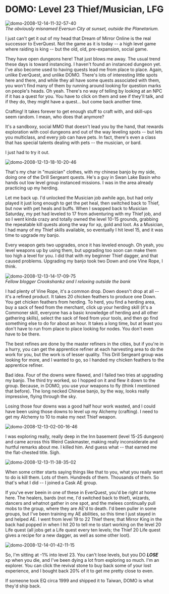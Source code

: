 # DOMO: Level 23 Thief/Musician, LFG

![](../uploads/2008/12/domo-2008-12-14-11-32-57-40.jpg "domo-2008-12-14-11-32-57-40")  
*The obviously misnamed Eversun City at sunset, outside the Planetarium.*

I just can't get it out of my head that Dream of Mirror Online is the real successor to EverQuest. Not the game as it is today -- a high level game where raiding is king -- but the old, old, pre-expansion, social game.

They have open dungeons here! That just blows me away. The usual trend these days is toward instancing. I haven't found an instanced dungeon yet. I've also become used to having quests lead me from place to place. Again, unlike EverQuest, and unlike DOMO. There's lots of interesting little spots here and there, and while they all have some quests associated with them, you won't find many of them by running around looking for question marks on people's heads. Oh yeah. There's no way of telling by looking at an NPC if it has a quest for you. You have to click on them and see if they'll talk, and if they do, they might have a quest... but come back another time.

Crafting! It takes forever to get enough stuff to craft with, and skill-ups seem random. I mean, who does that anymore?

It's a sandboxy, social MMO that doesn't lead you by the hand, that rewards exploration with cool dungeons and out of the way leveling spots -- but lets you multiclass, and every job can have pets. In fact, there's even a class that has special talents dealing with pets -- the musician, or bard.

I just had to try it out.

![](../uploads/2008/12/domo-2008-12-13-18-10-20-46.jpg "domo-2008-12-13-18-10-20-46")

That's my char in "musician" clothes, with my chinese banjo by my side, doing one of the Drill Sergeant quests. He's a guy in Swan Lake Basin who hands out low level group instanced missions. I was in the area already practicing up my herding.

Let me back up. I'd unlocked the Musician job awhile ago, but had only played it just long enough to get the pet heal, then switched back to Thief, but now with pet heals and buffs. When I swapped back to Musician Saturday, my pet had leveled to 17 from adventuring with my Thief job, and so I went kinda crazy and totally owned the level 10-15 grounds, grabbing the repeatable kill quests along the way for xp, gold and loot. As a Musician, I had many of my Thief skills available, so eventually I hit level 15, and it was time to upgrade my banjo.

Every weapon gets two upgrades, once it has leveled enough. Oh yeah, you level weapons up by using them, but upgrading too soon can make them too high a level for you. I did that with my beginner Thief dagger, and that caused problems. Upgrading my banjo took two Down and one Vine Rope, I think.

![](../uploads/2008/12/domo-2008-12-13-14-17-09-75.jpg "domo-2008-12-13-14-17-09-75")  
*Fellow blogger Crookshankz and I relaxing outside the bank*

I had plenty of Vine Rope, it's a common drop. Down doesn't drop at all -- it's a refined product. It takes 20 chicken feathers to produce one Down. You get chicken feathers from herding. To herd, you find a herding area, buy a sack of feed from the merchant, click up your herding skill (it's a Commoner skill, everyone has a basic knowledge of herding and all other gathering skills), select the sack of feed from your tools, and then go find something else to do for about an hour. It takes a long time, but at least you don't have to run from place to place looking for nodes. You don't even have to be there.

The best refines are done by the master refiners in the cities, but if you're in a hurry, you can get the apprentice refiner at each harvesting area to do the work for you, but the work is of lesser quality. This Drill Sergeant group was looking for more, and I wanted to go, so I handed my chicken feathers to the apprentice refiner.

Bad idea. Four of the downs were flawed, and I failed two tries at upgrading my banjo. The third try worked, so I hopped on it and flew it down to the group. Because, in DOMO, you use your weapons to fly (think I mentioned that before). The long necked Chinese banjo, by the way, looks really impressive, flying through the sky.

Losing those four downs was a good half hour work wasted, and I could have been using those downs to level up my Alchemy (crafting). I need to get my Alchemy to 10 to make my next Thief weapon.

![](../uploads/2008/12/domo-2008-12-13-02-00-16-46.jpg "domo-2008-12-13-02-00-16-46")

I was exploring really, really deep in the Inn basement (level 15-25 dungeon) and came across this Weird Caskmaster, making really inconsiderate and hurtful remarks about me. I killed him. And guess what -- that earned me the flat-chested title. Sigh.

![](../uploads/2008/12/domo-2008-12-13-11-38-35-02.jpg "domo-2008-12-13-11-38-35-02")

When some critter starts saying things like that to you, what you really want to do is kill them. Lots of them. Hundreds of them. Thousands of them. So that's what I did -- I joined a Cask AE group.

If you've ever beein in one of these in EverQuest, you'd be right at home here. The healers, bards (not me, I'd switched back to thief), wizards, dancers and whatnot gather in one spot, and the melees continually pull mobs to the group, where they are AE'd to death. I'd been puller in some groups, but I've been training my AE abilities, so this time I just stayed in and helped AE. I went from level 19 to 22 Thief there; that Mirror King in the back had popped in when I hit 20 to tell me to start working on the level 20 Life quest (all jobs get a Life quest every ten levels; the Thief 20 Life quest gives a recipe for a new dagger, as well as some other loot).

![](../uploads/2008/12/domo-2008-12-14-01-42-11-15.jpg "domo-2008-12-14-01-42-11-15")

So, I'm sitting at -1% into level 23. You can't lose levels, but you DO ***LOSE*** xp when you die, and I've been dying a lot from exploring so much. I'm an explorer. You can click the revival stone to buy back some of your lost experience, and I bought back 20% of it to get me pretty close to even.

If someone took EQ circa 1999 and shipped it to Taiwan, DOMO is what they'd ship back.

